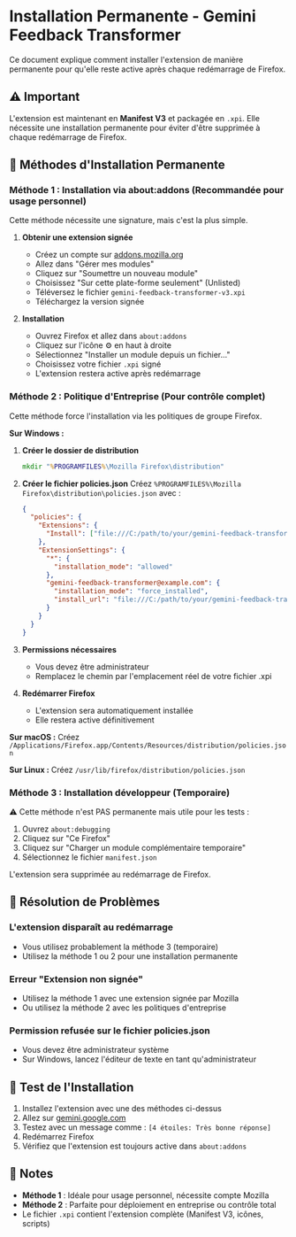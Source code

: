 # Installation Permanente - Gemini Feedback Transformer

Ce document explique comment installer l'extension de manière permanente pour qu'elle reste active après chaque redémarrage de Firefox.

## ⚠️ Important
L'extension est maintenant en **Manifest V3** et packagée en `.xpi`. Elle nécessite une installation permanente pour éviter d'être supprimée à chaque redémarrage de Firefox.

## 🎯 Méthodes d'Installation Permanente

### Méthode 1 : Installation via about:addons (Recommandée pour usage personnel)

Cette méthode nécessite une signature, mais c'est la plus simple.

1. **Obtenir une extension signée**
   - Créez un compte sur [addons.mozilla.org](https://addons.mozilla.org)
   - Allez dans "Gérer mes modules"
   - Cliquez sur "Soumettre un nouveau module"
   - Choisissez "Sur cette plate-forme seulement" (Unlisted)
   - Téléversez le fichier `gemini-feedback-transformer-v3.xpi`
   - Téléchargez la version signée

2. **Installation**
   - Ouvrez Firefox et allez dans `about:addons`
   - Cliquez sur l'icône ⚙️ en haut à droite
   - Sélectionnez "Installer un module depuis un fichier..."
   - Choisissez votre fichier `.xpi` signé
   - L'extension restera active après redémarrage

### Méthode 2 : Politique d'Entreprise (Pour contrôle complet)

Cette méthode force l'installation via les politiques de groupe Firefox.

**Sur Windows :**

1. **Créer le dossier de distribution**
   ```cmd
   mkdir "%PROGRAMFILES%\Mozilla Firefox\distribution"
   ```

2. **Créer le fichier policies.json**
   Créez `%PROGRAMFILES%\Mozilla Firefox\distribution\policies.json` avec :
   ```json
   {
     "policies": {
       "Extensions": {
         "Install": ["file:///C:/path/to/your/gemini-feedback-transformer-v3.xpi"]
       },
       "ExtensionSettings": {
         "*": {
           "installation_mode": "allowed"
         },
         "gemini-feedback-transformer@example.com": {
           "installation_mode": "force_installed",
           "install_url": "file:///C:/path/to/your/gemini-feedback-transformer-v3.xpi"
         }
       }
     }
   }
   ```

3. **Permissions nécessaires**
   - Vous devez être administrateur
   - Remplacez le chemin par l'emplacement réel de votre fichier .xpi
   
4. **Redémarrer Firefox**
   - L'extension sera automatiquement installée
   - Elle restera active définitivement

**Sur macOS :**
Créez `/Applications/Firefox.app/Contents/Resources/distribution/policies.json`

**Sur Linux :**
Créez `/usr/lib/firefox/distribution/policies.json`

### Méthode 3 : Installation développeur (Temporaire)

⚠️ Cette méthode n'est PAS permanente mais utile pour les tests :

1. Ouvrez `about:debugging`
2. Cliquez sur "Ce Firefox"
3. Cliquez sur "Charger un module complémentaire temporaire"
4. Sélectionnez le fichier `manifest.json`

L'extension sera supprimée au redémarrage de Firefox.

## 🔧 Résolution de Problèmes

### L'extension disparaît au redémarrage
- Vous utilisez probablement la méthode 3 (temporaire)
- Utilisez la méthode 1 ou 2 pour une installation permanente

### Erreur "Extension non signée"
- Utilisez la méthode 1 avec une extension signée par Mozilla
- Ou utilisez la méthode 2 avec les politiques d'entreprise

### Permission refusée sur le fichier policies.json
- Vous devez être administrateur système
- Sur Windows, lancez l'éditeur de texte en tant qu'administrateur

## 🚀 Test de l'Installation

1. Installez l'extension avec une des méthodes ci-dessus
2. Allez sur [gemini.google.com](https://gemini.google.com)
3. Testez avec un message comme : `[4 étoiles: Très bonne réponse]`
4. Redémarrez Firefox
5. Vérifiez que l'extension est toujours active dans `about:addons`

## 📝 Notes

- **Méthode 1** : Idéale pour usage personnel, nécessite compte Mozilla
- **Méthode 2** : Parfaite pour déploiement en entreprise ou contrôle total
- Le fichier `.xpi` contient l'extension complète (Manifest V3, icônes, scripts)